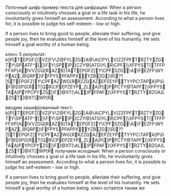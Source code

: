 Поточный шифр
пример текста для шифрации: When a person consciously or intuitively chooses a goal or a life task in his life, he involuntarily gives himself an assessment. According to what a person lives for, it is possible to judge his self-esteem - low or high.

If a person lives to bring good to people, alleviate their suffering, and give people joy, then he evaluates himself at the level of his humanity. He sets himself a goal worthy of a human being.

ключ: 5
результат: b]P[TEPGFZ[VZ[FV\Z@FYLZG\[A@\A\CPYLV]ZZFPFTRZTYZGTY\SPATF^\[]\FY\SP]P\[CZY@[ATG\YLR\CPF]\XFPYST[TFFPFFXP[AtVVZGQ\[RAZB]TATEPGFZ[Y\CPFSZG\A\FEZFF\WYPAZ_@QRP]\FFPYSPFAPPXYZBZG]\R]??|STEPGFZ[Y\CPFAZWG\[RRZZQAZEPZEYPTYYPC\TAPA]P\GF@SSPG\[RT[QR\CPEPZEYP_ZLA]P[]PPCTY@TAPF]\XFPYSTAA]PYPCPYZS]\F]@XT[\AL}PFPAF]\XFPYSTRZTYBZGA]LZST]@XT[WP\[R

вводим зашифрованный текст: b]P[TEPGFZ[VZ[FV\Z@FYLZG\[A@\A\CPYLV]ZZFPFTRZTYZGTY\SPATF^\[]\FY\SP]P\[CZY@[ATG\YLR\CPF]\XFPYST[TFFPFFXP[AtVVZGQ\[RAZB]TATEPGFZ[Y\CPFSZG\A\FEZFF\WYPAZ_@QRP]\FFPYSPFAPPXYZBZG]\R]??|STEPGFZ[Y\CPFAZWG\[RRZZQAZEPZEYPTYYPC\TAPA]P\GF@SSPG\[RT[QR\CPEPZEYP_ZLA]P[]PPCTY@TAPF]\XFPYSTAA]PYPCPYZS]\F]@XT[\AL}PFPAF]\XFPYSTRZTYBZGA]LZST]@XT[WP\[R
получаем исходный: 
 When a person consciously or intuitively chooses a goal or a life task in his life, he involuntarily gives himself an assessment. According to what a person lives for, it is possible to judge his self-esteem - low or high.

If a person lives to bring good to people, alleviate their suffering, and give people joy, then he evaluates himself at the level of his humanity. He sets himself a goal worthy of a human being.
ключ остается таким же

